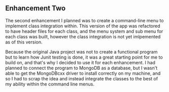 
## Enhancement Two

The second enhancement I planned was to create a command-line menu to implement class integration within. This version of the app was refactored to have header files for each class, and the menu system and sub menu for each class was built, however the class integration is not yet imlpemented as of this version.

Because the original Java project was not to create a functional program but to learn how Junit testing is done, it was a great starting point for me to build on, and that's why I decided to use it for each enhancement. I had planned to connect the program to MongoDB as a database, but I wasn't able to get the MongoDBcxx driver to install correctly on my machine, and so I had to scrap the idea and instead integrate the classes to the best of my ability within the command line menus.

